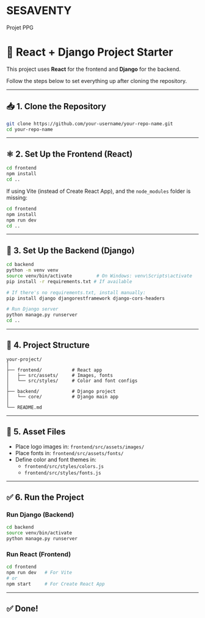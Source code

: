 # SESAVENTY
Projet PPG

# 🚀 React + Django Project Starter

This project uses **React** for the frontend and **Django** for the backend.

Follow the steps below to set everything up after cloning the repository.

---

## 📥 1. Clone the Repository

```bash
git clone https://github.com/your-username/your-repo-name.git
cd your-repo-name
```

---

## ⚛️ 2. Set Up the Frontend (React)

```bash
cd frontend
npm install
cd ..
```

If using Vite (instead of Create React App), and the `node_modules` folder is missing:

```bash
cd frontend
npm install
npm run dev
cd ..
```

---

## 🐍 3. Set Up the Backend (Django)

```bash
cd backend
python -m venv venv
source venv/bin/activate         # On Windows: venv\Scripts\activate
pip install -r requirements.txt # If available

# If there's no requirements.txt, install manually:
pip install django djangorestframework django-cors-headers

# Run Django server
python manage.py runserver
cd ..
```

---

## 🎨 4. Project Structure

```
your-project/
│
├── frontend/           # React app
│   ├── src/assets/     # Images, fonts
│   └── src/styles/     # Color and font configs
│
├── backend/            # Django project
│   └── core/           # Django main app
│
└── README.md
```

---

## 🎨 5. Asset Files

- Place logo images in: `frontend/src/assets/images/`
- Place fonts in: `frontend/src/assets/fonts/`
- Define color and font themes in:
  - `frontend/src/styles/colors.js`
  - `frontend/src/styles/fonts.js`

---

## ✅ 6. Run the Project

### Run Django (Backend)

```bash
cd backend
source venv/bin/activate
python manage.py runserver
```

### Run React (Frontend)

```bash
cd frontend
npm run dev   # For Vite
# or
npm start     # For Create React App
```

---

## ✅ Done!
